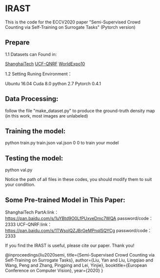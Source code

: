 # IRAST
This is the code for the ECCV2020 paper "Semi-Supervised Crowd Counting via Self-Training on Surrogate Tasks" (Pytorch version)

## Prepare 
  1.1 Datasets can Found in:
  
   [ShanghaiTech](https://pan.baidu.com/s/1nuAYslz/)
   [UCF-QNRF]( https://drive.google.com/open?id=1fLZdOsOXlv2muNB_bXEW6t-IS9MRziL6)
   [WorldExpo10]( http://www.ee.cuhk.edu.hk/~xgwang/expo.html)
    
  1.2 Setting Runing Environment：
  
  Ubuntu 16.04
  Cuda 8.0
  python 2.7
  Pytorch 0.4.1
  
## Data Processing:
  follow the file "make_dataset.py" to produce the ground-truth density map (in this work, most images are unlabeled)
  
## Training the model:
  python train.py train.json val.json 0 0 to train your model
  
## Testing the model:
  python val.py 
  
  Notice the path of all files in these codes, you should modify them to suit your condition.
  
 ## Some Pre-trained Model in This Paper:
 ShanghaiTech PartA:link：https://pan.baidu.com/s/1uYBtd9O0LfPUxveDmc7WQA    password/code：2333 
 UCF-QNRF:link：https://pan.baidu.com/s/1TWsoIQZJBrGeMPnqlSQYCg  password/code：2333 
 
 If you find the IRAST is useful, please cite our paper. Thank you!
 
 @inproceedings{liu2020semi,
  title={Semi-Supervised Crowd Counting via Self-Training on Surrogate Tasks},
  author={Liu, Yan and Liu, Lingqiao and Wang, Peng and Zhang, Pingping and Lei, Yinjie},
  booktitle={European Conference on Computer Vision},
  year={2020}
}
 
